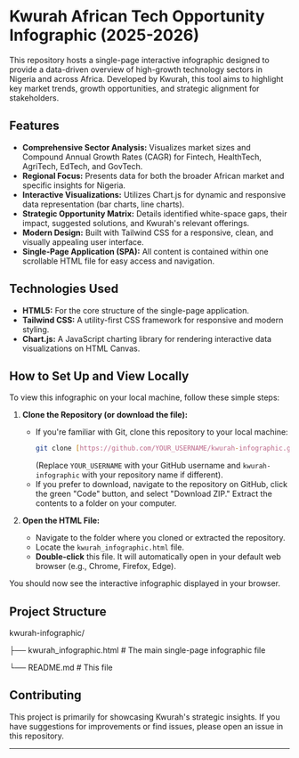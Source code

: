 # Kwurah African Tech Opportunity Infographic (2025-2026)

This repository hosts a single-page interactive infographic designed to provide a data-driven overview of high-growth technology sectors in Nigeria and across Africa. Developed by Kwurah, this tool aims to highlight key market trends, growth opportunities, and strategic alignment for stakeholders.

## Features

* **Comprehensive Sector Analysis:** Visualizes market sizes and Compound Annual Growth Rates (CAGR) for Fintech, HealthTech, AgriTech, EdTech, and GovTech.
* **Regional Focus:** Presents data for both the broader African market and specific insights for Nigeria.
* **Interactive Visualizations:** Utilizes Chart.js for dynamic and responsive data representation (bar charts, line charts).
* **Strategic Opportunity Matrix:** Details identified white-space gaps, their impact, suggested solutions, and Kwurah's relevant offerings.
* **Modern Design:** Built with Tailwind CSS for a responsive, clean, and visually appealing user interface.
* **Single-Page Application (SPA):** All content is contained within one scrollable HTML file for easy access and navigation.

## Technologies Used

* **HTML5:** For the core structure of the single-page application.
* **Tailwind CSS:** A utility-first CSS framework for responsive and modern styling.
* **Chart.js:** A JavaScript charting library for rendering interactive data visualizations on HTML Canvas.

## How to Set Up and View Locally

To view this infographic on your local machine, follow these simple steps:

1.  **Clone the Repository (or download the file):**
    * If you're familiar with Git, clone this repository to your local machine:
        ```bash
        git clone [https://github.com/YOUR_USERNAME/kwurah-infographic.git](https://github.com/YOUR_USERNAME/kwurah-infographic.git)
        ```
        (Replace `YOUR_USERNAME` with your GitHub username and `kwurah-infographic` with your repository name if different).
    * If you prefer to download, navigate to the repository on GitHub, click the green "Code" button, and select "Download ZIP." Extract the contents to a folder on your computer.

2.  **Open the HTML File:**
    * Navigate to the folder where you cloned or extracted the repository.
    * Locate the `kwurah_infographic.html` file.
    * **Double-click** this file. It will automatically open in your default web browser (e.g., Chrome, Firefox, Edge).

You should now see the interactive infographic displayed in your browser.

## Project Structure

kwurah-infographic/

├── kwurah_infographic.html     # The main single-page infographic file

└── README.md                   # This file

## Contributing

This project is primarily for showcasing Kwurah's strategic insights. If you have suggestions for improvements or find issues, please open an issue in this repository.

---
